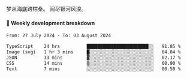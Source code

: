 梦从海底跨枯桑。
阅尽银河风浪。


#### 📝 Weekly development breakdown

<!--START_SECTION:waka-->

```txt
From: 27 July 2024 - To: 03 August 2024

TypeScript    24 hrs          ███████████████████████░░   91.85 %
Image (svg)   1 hr 3 mins     █░░░░░░░░░░░░░░░░░░░░░░░░   04.04 %
JSON          33 mins         ▓░░░░░░░░░░░░░░░░░░░░░░░░   02.17 %
CSS           14 mins         ▒░░░░░░░░░░░░░░░░░░░░░░░░   00.90 %
Text          7 mins          ░░░░░░░░░░░░░░░░░░░░░░░░░   00.50 %
```

<!--END_SECTION:waka-->



